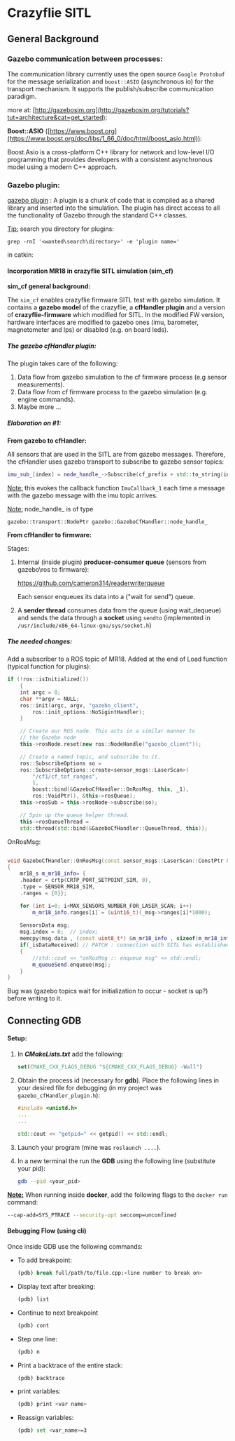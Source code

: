 # Crazyflie SITL



## General Background

### Gazebo communication between processes:

The communication library currently uses the open source `Google Protobuf` for the message serialization and `boost::ASIO` (asynchronous io) for the transport mechanism. It supports the publish/subscribe communication paradigm.

more at: [http://gazebosim.org](http://gazebosim.org/tutorials?tut=architecture&cat=get_started):

**Boost::ASIO** ([https://www.boost.org](https://www.boost.org/doc/libs/1_66_0/doc/html/boost_asio.html)):

Boost.Asio is a cross-platform C++ library for network and low-level I/O programming that provides developers with a consistent asynchronous model using a modern C++ approach.



### Gazebo plugin:

[gazebo plugin](http://gazebosim.org/tutorials/?tut=plugins_hello_world) : A plugin is a chunk of code that is compiled as a shared library and inserted into the simulation. The plugin has direct access to all the functionality of Gazebo through the standard C++ classes.

<u>Tip:</u> search you directory for plugins:

`grep -rnI '<wanted\search\directory>' -e 'plugin name='`

in catkin:



#### Incorporation MR18 in crazyflie SITL simulation (sim_cf)

**sim_cf general background:**

The `sim_cf` enables crazyflie firmware SITL test with gazebo simulation. It contains a **gazebo model** of the crazyflie, a **cfHandler plugin** and a version of **crazyflie-firmware** which modified for SITL. In the modified FW version, hardware interfaces are modified to gazebo ones (imu, barometer, magnetometer and lps) or disabled (e.g. on board leds).

##### The gazebo cfHandler plugin:

The plugin takes care of the following:

1. Data flow from gazebo simulation to the cf firmware process (e.g sensor measurements). 
2. Data flow from cf firmware process to the gazebo simulation (e.g. engine commands). 
3. Maybe more ...

##### Elaboration on #1:

**From gazebo to cfHandler:**

All sensors that are used in the SITL are from gazebo messages. Therefore, the cfHandler uses gazebo transport to subscribe to gazebo sensor topics:

```c++
imu_sub_[index] = node_handle_->Subscribe(cf_prefix + std::to_string(index+first_index) + "/" + imu_sub_topic_, &GazeboCfHandler::ImuCallback_1 , this);
```

<u>Note:</u> this evokes the callback function `ImuCallback_1` each time a message with the gazebo message with the imu topic arrives.

<u>Note:</u> node_handle_ is of type 

`gazebo::transport::NodePtr gazebo::GazeboCfHandler::node_handle_`

**From cfHandler to firmware:**

Stages:

1. Internal (inside plugin) **producer-consumer queue** (sensors from gazebo\ros to firmware):

   https://github.com/cameron314/readerwriterqueue 

   Each sensor enqueues its data into a ("wait for send") queue. 

2. A **sender thread** consumes data from the queue (using wait_dequeue) and sends the data through a **socket** using `sendto` (implemented in `/usr/include/x86_64-linux-gnu/sys/socket.h`)



##### The needed changes:

Add a subscriber to a ROS topic of MR18. Added at the end of Load function (typical function for plugins):

```c++
if (!ros::isInitialized())
	{
	int argc = 0;
	char **argv = NULL;
	ros::init(argc, argv, "gazebo_client",
		ros::init_options::NoSigintHandler);
	}

	// Create our ROS node. This acts in a similar manner to
	// the Gazebo node
	this->rosNode.reset(new ros::NodeHandle("gazebo_client"));

	// Create a named topic, and subscribe to it.
	ros::SubscribeOptions so =
	ros::SubscribeOptions::create<sensor_msgs::LaserScan>(
		"/cf1/cf_tof_ranges",
		1,
		boost::bind(&GazeboCfHandler::OnRosMsg, this, _1),
		ros::VoidPtr(), &this->rosQueue);
	this->rosSub = this->rosNode->subscribe(so);

	// Spin up the queue helper thread.
	this->rosQueueThread =
	std::thread(std::bind(&GazeboCfHandler::QueueThread, this));
```

OnRosMsg:

```c++

void GazeboCfHandler::OnRosMsg(const sensor_msgs::LaserScan::ConstPtr &_msg)
{
	mr18_s m_mr18_info= {
	.header = crtp(CRTP_PORT_SETPOINT_SIM, 0),
	.type = SENSOR_MR18_SIM,
	.ranges = {0}};

	for (int i=0; i<MAX_SENSORS_NUMBER_FOR_LASER_SCAN; i++)
		m_mr18_info.ranges[i] = (uint16_t)(_msg->ranges[i]*1000); 
	
	SensorsData msg;
	msg.index = 0;  // index;
	memcpy(msg.data , (const uint8_t*) &m_mr18_info , sizeof(m_mr18_info));
	if(_isDataReceived) // PATCH : connection with SITL has established (socket is up?)
	{
		//std::cout << "onRosMsg :: enqueue msg" << std::endl;
		m_queueSend.enqueue(msg);
	}	
}
```

Bug was (gazebo topics wait for initialization to occur - socket is up?) before writing to it.



## Connecting GDB



#### Setup:

1. In ***CMakeLists.txt*** add the following:

   ```cmake
   set(CMAKE_CXX_FLAGS_DEBUG "${CMAKE_CXX_FLAGS_DEBUG} -Wall")
   ```

2. Obtain the process id (necessary for **gdb**). Place the following lines in your desired file for debugging (in my project was `gazebo_cfHandler_plugin.h`):

   ```cpp
   #include <unistd.h>
   ...
   ...
       
   std::cout << "getpid=" << getpid() << std::endl;
   ```

2. Launch your program (mine was `roslaunch ....`).

3. In a new terminal the run the **GDB** using the following line (substitute your pid):

   ```bash
   gdb --pid <your_pid>
   ```



**<u>Note:</u>** When running inside **docker**, add the following flags to the `docker run`  command:

```bash
--cap-add=SYS_PTRACE --security-opt seccomp=unconfined
```



#### Bebugging Flow (using cli)

Once inside GDB use the following commands:

* To add breakpoint:

   ```bash
   (pdb) break full/path/to/file.cpp:<line number to break on>
   ```
   
* Display text after breaking:

   ```bash
   (pdb) list
   ```
   
* Continue to next breakpoint

   ```bash
   (pdb) cont
   ```
   
* Step one line:

   ```bash
   (pdb) n
   ```
   
* Print a backtrace of the entire stack:

   ```bash
   (pdb) backtrace
   ```
   
* print variables:

   ```bash
   (pdb) print <var name>
   ```
   
* Reassign variables:

   ```bash
   (pdb) set <var_name>=3
   ```

   

